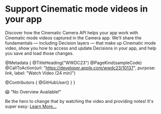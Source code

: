 # Support Cinematic mode videos in your app

Discover how the Cinematic Camera API helps your app work with Cinematic mode videos captured in the Camera app. We’ll share the fundamentals — including Decision layers — that make up Cinematic mode video, show you how to access and update Decisions in your app, and help you save and load those changes.

@Metadata {
   @TitleHeading("WWDC23")
   @PageKind(sampleCode)
   @CallToAction(url: "https://developer.apple.com/wwdc23/10137", purpose: link, label: "Watch Video (24 min)")

   @Contributors {
      @GitHubUser(<replace this with your GitHub handle>)
   }
}

😱 "No Overview Available!"

Be the hero to change that by watching the video and providing notes! It's super easy:
 [Learn More…](https://wwdcnotes.github.io/WWDCNotes/documentation/wwdcnotes/contributing)
